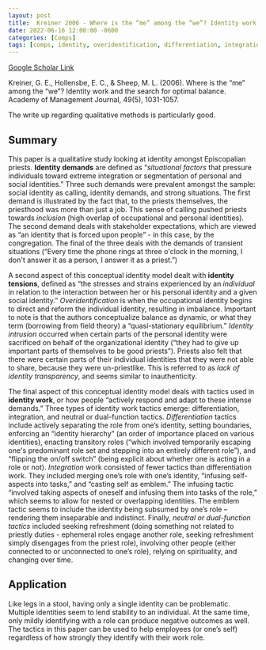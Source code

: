 ```yaml
---
layout: post
title:  Kreiner 2006 - Where is the “me” among the “we”? Identity work and the search for optimal balance
date: 2022-06-16 12:00:00 -0600
categories: [Comps]
tags: [comps, identity, overidentification, differentiation, integration, great paper, priest, identity work, qualitative, theory]
---
```

[Google Scholar Link](https://scholar.google.com/scholar?hl=en&as_sdt=0%2C45&q=Where+is+the+%22me%22+among+the+%22we%22%3F+Identity+work+and+the+search+for+optimal+balance&btnG=)

Kreiner, G. E., Hollensbe, E. C., & Sheep, M. L. (2006). Where is the “me” among the “we”? Identity work and the search for optimal balance. Academy of Management Journal, 49(5), 1031-1057.

The write up regarding qualitative methods is particularly good.

## Summary
This paper is a qualitative study looking at identity amongst Episcopalian priests.  **Identity demands** are defined as “_situational factors_ that pressure individuals toward extreme integration or segmentation of personal and social identities.”  Three such demands were prevalent amongst the sample: social identity as calling, identity demands, and strong situations.  The first demand is illustrated by the fact that, to the priests themselves, the priesthood was more than just a job.  This sense of calling pushed priests towards _inclusion_ (high overlap of occupational and personal identities).  The second demand deals with stakeholder expectations, which are viewed as “an identity that is forced upon people” - in this case, by the congregation.  The final of the three deals with the demands of transient situations (“Every time the phone rings at three o'clock in the morning, I don't answer it as a person, I answer it as a priest.”)

A second aspect of this conceptual identity model dealt with **identity tensions**, defined as “the stresses and strains experienced by an _individual_ in relation to the interaction between her or his personal identity and a given social identity.”  _Overidentification_ is when the occupational identity begins to direct and reform the individual identity, resulting in imbalance.  Important to note is that the authors conceptualize balance as dynamic, or what they term (borrowing from field theory) a “quasi-stationary equilibrium.”  _Identity intrusion_ occurred when certain parts of the personal identity were sacrificed on behalf of the organizational identity (“they had to give up important parts of themselves to be good priests”).  Priests also felt that there were certain parts of their individual identities that they were not able to share, because they were un-priestlike.  This is referred to as _lack of identity transparency_, and seems similar to inauthenticity.

The final aspect of this conceptual identity model deals with tactics used in **identity work**, or how people “actively respond and adapt to these intense demands.”  Three types of identity work tactics emerge: differentiation, integration, and neutral or dual-function tactics.  _Differentiation_ tactics include actively separating the role from one’s identity, setting boundaries, enforcing an “identity hierarchy” (an order of importance placed on various identities), enacting transitory roles (“which involved temporarily escaping one's predominant role set and stepping into an entirely different role”), and “flipping the on/off switch” (being explicit about whether one is acting in a role or not).  _Integration_ work consisted of fewer tactics than differentiation work.  They included merging one’s role with one’s identity,  “infusing self-aspects into tasks,” and “casting self as emblem.”  The infusing tactic “involved taking aspects of oneself and infusing them into tasks of the role,” which seems to allow for nested or overlapping identities.  The emblem tactic seems to include the identity being subsumed by one’s role – rendering them inseparable and indistinct.  Finally, _neutral or dual-function tactics_ included seeking refreshment (doing something not related to priestly duties - ephemeral roles engage another role, seeking refreshment simply disengages from the priest role), involving other people (either connected to or unconnected to one’s role), relying on spirituality, and changing over time.

## Application
Like legs in a stool, having only a single identity can be problematic.  Multiple identities seem to lend stability to an individual.  At the same time, only mildly identifying with a role can produce negative outcomes as well.  The tactics in this paper can be used to help employees (or one’s self) regardless of how strongly they identify with their work role.